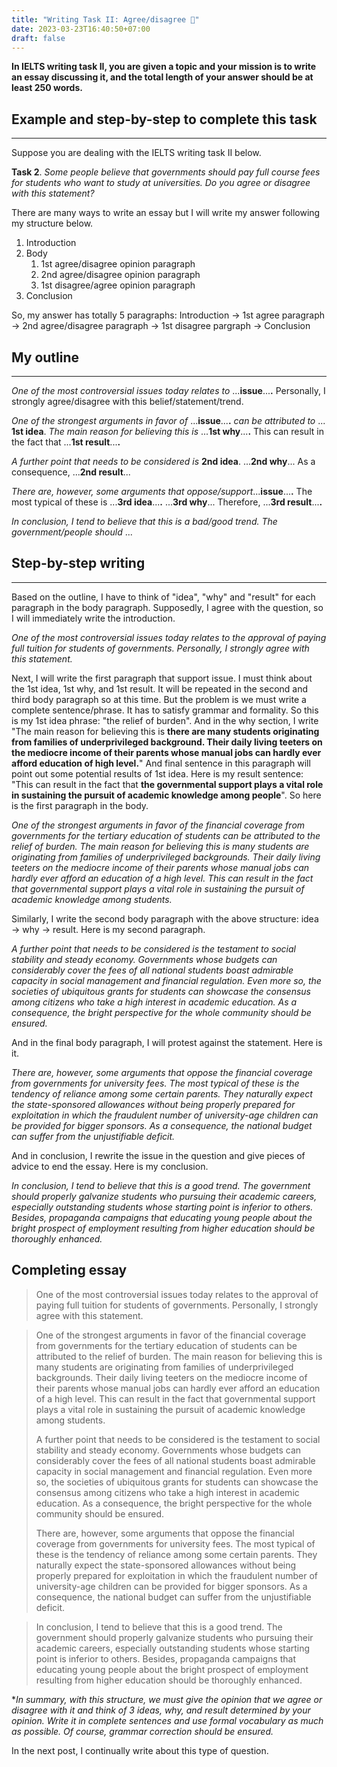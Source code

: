 ```yaml
---
title: "Writing Task II: Agree/disagree 🥵"
date: 2023-03-23T16:40:50+07:00
draft: false    
---
```


**In IELTS writing task II, you are given a topic and your mission is to write **an essay discussing it,** and the total length of your answer should be at least 250 words.**

## Example and step-by-step to complete this task
---
Suppose you are dealing with the IELTS writing task II below.

**Task 2**. *Some people believe that governments should pay full course fees for students who want to study at universities. Do you agree or disagree with this statement?*

There are many ways to write an essay but I will write my answer following my structure below.

1. Introduction
2. Body
   1. 1st agree/disagree opinion paragraph
   2. 2nd agree/disagree opinion paragraph
   3. 1st disagree/agree opinion paragraph 
3. Conclusion

So, my answer has totally 5 paragraphs: Introduction $\rightarrow$ 1st agree paragraph $\rightarrow$ 2nd agree/disagree paragraph $\rightarrow$ 1st disagree pargraph $\rightarrow$ Conclusion 

## My outline
---

*One of the most controversial issues today relates to* ...**issue**...**.** Personally, I strongly agree/disagree with this belief/statement/trend.

*One of the strongest arguments in favor of* ...**issue**...**.** *can be attributed to* ... **1st idea**. *The main reason for believing this is* ...**1st why**...**.** This can result in the fact that ...**1st result**...**.**

*A further point that needs to be considered is* **2nd idea**.  ...**2nd why**... As a consequence, ...**2nd result**...

*There are, however, some arguments that oppose/support*...**issue**...**.** The most typical of these is ...**3rd idea**...**.** ...**3rd why**... Therefore, ...**3rd result**...**.**

*In conclusion, I tend to believe that this is a bad/good trend. The government/people should* ...

## Step-by-step writing
---
Based on the outline, I have to think of "idea", "why" and "result" for each paragraph in the body paragraph. Supposedly, I agree with the question, so I will immediately write the introduction.

*One of the most controversial issues today relates to the approval of paying full tuition for students of governments. Personally, I strongly agree with this statement.*

Next, I will write the first paragraph that support issue. I must think about the 1st idea, 1st why, and 1st result. It will be repeated in the second and third body paragraph so at this time. But the problem is we must write a complete sentence/phrase. It has to satisfy grammar and formality. So this is my 1st idea phrase: "the relief of burden". And in the why section, I write "The main reason for believing this is **there are many students originating from families of underprivileged background. Their daily living teeters on the mediocre income of their parents whose manual jobs can hardly ever afford education of high level.**" And final sentence in this paragraph will point out some potential results of 1st idea. Here is my result sentence: "This can result in the fact that **the governmental support plays a vital role in sustaining the pursuit of academic knowledge among people**". So here is the first paragraph in the body.

*One of the strongest arguments in favor of the financial coverage from governments for the tertiary education of students can be attributed to the relief of burden. The main reason for believing this is many students are originating from families of underprivileged backgrounds. Their daily living teeters on the mediocre income of their parents whose manual jobs can hardly ever afford an education of a high level. This can result in the fact that governmental support plays a vital role in sustaining the pursuit of academic knowledge among students.*

Similarly, I write the second body paragraph with the above structure: idea $\rightarrow$  why $\rightarrow$ result. Here is my second paragraph.

*A further point that needs to be considered is the testament to social stability and steady economy. Governments whose budgets can considerably cover the fees of all national students boast admirable capacity in social management and financial regulation. Even more so, the societies of ubiquitous grants for students can showcase the consensus among citizens who take a high interest in academic education. As a consequence, the bright perspective for the whole community should be ensured.*

And in the final body paragraph, I will protest against the statement. Here is it.

*There are, however, some arguments that oppose the financial coverage from governments for university fees. The most typical of these is the tendency of reliance among some certain parents. They naturally expect the state-sponsored allowances without being properly prepared for exploitation in which the fraudulent number of university-age children can be provided for bigger sponsors. As a consequence, the national budget can suffer from the unjustifiable deficit.*

And in conclusion, I rewrite the issue in the question and give pieces of advice to end the essay. Here is my conclusion.

*In conclusion, I tend to believe that this is a good trend. The government should properly galvanize students who pursuing their academic careers, especially outstanding students whose starting point is inferior to others. Besides, propaganda campaigns that educating young people about the bright prospect of employment resulting from higher education should be thoroughly enhanced.*


## Completing essay

> One of the most controversial issues today relates to the approval of paying full tuition for students of governments. Personally, I strongly agree with this statement.

> One of the strongest arguments in favor of the financial coverage from governments for the tertiary education of students can be attributed to the relief of burden. The main reason for believing this is many students are originating from families of underprivileged backgrounds. Their daily living teeters on the mediocre income of their parents whose manual jobs can hardly ever afford an education of a high level. This can result in the fact that governmental support plays a vital role in sustaining the pursuit of academic knowledge among students.
>
> A further point that needs to be considered is the testament to social stability and steady economy. Governments whose budgets can considerably cover the fees of all national students boast admirable capacity in social management and financial regulation. Even more so, the societies of ubiquitous grants for students can showcase the consensus among citizens who take a high interest in academic education. As a consequence, the bright perspective for the whole community should be ensured.
>
> There are, however, some arguments that oppose the financial coverage from governments for university fees. The most typical of these is the tendency of reliance among some certain parents. They naturally expect the state-sponsored allowances without being properly prepared for exploitation in which the fraudulent number of university-age children can be provided for bigger sponsors. As a consequence, the national budget can suffer from the unjustifiable deficit.

> In conclusion, I tend to believe that this is a good trend. The government should properly galvanize students who pursuing their academic careers, especially outstanding students whose starting point is inferior to others. Besides, propaganda campaigns that educating young people about the bright prospect of employment resulting from higher education should be thoroughly enhanced.


**In summary, with this structure, we must give the opinion that we agree or disagree with it and think of 3 ideas, why, and result determined by your opinion. Write it in complete sentences and use formal vocabulary as much as possible. Of course, grammar correction should be ensured.*

In the next post, I continually write about this type of question.
